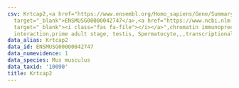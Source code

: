 ```yaml
---
csv: Krtcap2,<a href="https://www.ensembl.org/Homo_sapiens/Gene/Summary?db=core;g=ENSMUSG00000042747"
  target="_blank">ENSMUSG00000042747</a>,<a href="https://www.ncbi.nlm.nih.gov/pubmed/25450459"
  target="_blank"><i class="fas fa-file"></i></a>",chromatin immunoprecipitation assay,direct
  interaction,prime adult stage, testis, Spermatocyte,,,transcriptional regulation,
data_alias: Krtcap2
data_id: ENSMUSG00000042747
data_numevidence: 1
data_species: Mus musculus
data_taxid: '10090'
title: Krtcap2
---
```

